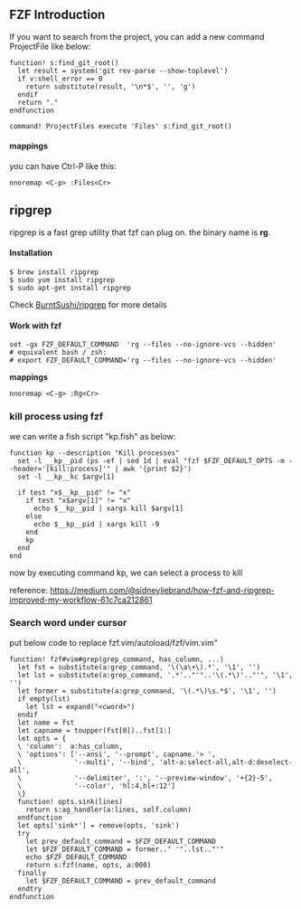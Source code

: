 
## FZF Introduction

If you want to search from the project, you can add a new command ProjectFile like below:

```
function! s:find_git_root()
  let result = system('git rev-parse --show-toplevel')
  if v:shell_error == 0
    return substitute(result, '\n*$', '', 'g')
  endif
  return "."
endfunction

command! ProjectFiles execute 'Files' s:find_git_root()
```

#### mappings

you can have Ctrl-P like this:

```
nnoremap <C-p> :Files<Cr>
```

## ripgrep
ripgrep is a fast grep utility that fzf can plug on. the binary name is **rg**.

#### Installation

```
$ brew install ripgrep
$ sudo yum install ripgrep
$ sudo apt-get install ripgrep
```

Check [BurntSushi/ripgrep][ripgrep] for more details

[ripgrep]:https://github.com/BurntSushi/ripgrep#installation

#### Work with fzf

```
set -gx FZF_DEFAULT_COMMAND  'rg --files --no-ignore-vcs --hidden'
# equivalent bash / zsh:
# export FZF_DEFAULT_COMMAND='rg --files --no-ignore-vcs --hidden'
```

**mappings**

```
nnoremap <C-g> :Rg<Cr>
```

### kill process using fzf

we can write a fish script "kp.fish" as below:
```
function kp --description "Kill processes"
  set -l __kp__pid (ps -ef | sed 1d | eval "fzf $FZF_DEFAULT_OPTS -m --header='[kill:process]'" | awk '{print $2}')
  set -l __kp__kc $argv[1]

  if test "x$__kp__pid" != "x"
    if test "x$argv[1]" != "x"
      echo $__kp__pid | xargs kill $argv[1]
    else
      echo $__kp__pid | xargs kill -9
    end
    kp
  end
end
```

now by executing command kp, we can select a process to kill

reference:
https://medium.com/@sidneyliebrand/how-fzf-and-ripgrep-improved-my-workflow-61c7ca212861

### Search word under cursor
put below code to replace fzf.vim/autoload/fzf/vim.vim"

```
function! fzf#vim#grep(grep_command, has_column, ...)
  let fst = substitute(a:grep_command, '\(\a\+\).*', '\1', '')
  let lst = substitute(a:grep_command, '.*'.."'"..'\(.*\)'.."'", '\1', '')
  let former = substitute(a:grep_command, '\(.*\)\s.*$', '\1', '')
  if empty(lst)
    let lst = expand("<cword>")
  endif
  let name = fst
  let capname = toupper(fst[0])..fst[1:]
  let opts = {
  \ 'column':  a:has_column,
  \ 'options': ['--ansi', '--prompt', capname.'> ',
  \             '--multi', '--bind', 'alt-a:select-all,alt-d:deselect-all',
  \             '--delimiter', ':', '--preview-window', '+{2}-5',
  \             '--color', 'hl:4,hl+:12']
  \}
  function! opts.sink(lines)
    return s:ag_handler(a:lines, self.column)
  endfunction
  let opts['sink*'] = remove(opts, 'sink')
  try
    let prev_default_command = $FZF_DEFAULT_COMMAND
    let $FZF_DEFAULT_COMMAND = former.." '"..lst.."'"
    echo $FZF_DEFAULT_COMMAND
    return s:fzf(name, opts, a:000)
  finally
    let $FZF_DEFAULT_COMMAND = prev_default_command
  endtry
endfunction
```

